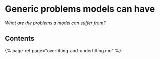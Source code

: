 # Generic problems models can have

_What are the problems a model can suffer from?_

## Contents

{% page-ref page="overfitting-and-underfitting.md" %}



